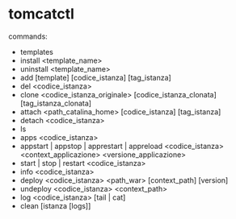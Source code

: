 tomcatctl
=========

commands:

- templates
- install <template_name>
- uninstall <template_name>
- add [template] [codice_istanza] [tag_istanza]
- del <codice_istanza>
- clone <codice_istanza_originale> [codice_istanza_clonata] [tag_istanza_clonata]
- attach <path_catalina_home> [codice_istanza] [tag_istanza]
- detach <codice_istanza>
- ls
- apps <codice_istanza>
- appstart | appstop | apprestart | appreload <codice_istanza> <context_applicazione> <versione_applicazione>
- start | stop | restart <codice_istanza>
- info <codice_istanza>
- deploy <codice_istanza> <path_war> [context_path] [version]
- undeploy <codice_istanza> <context_path> <version>
- log <codice_istanza> [tail | cat]
- clean [istanza [logs]]

